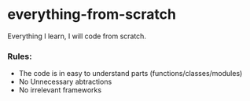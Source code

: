 # everything-from-scratch
Everything I learn, I will code from scratch. 


### Rules:

- The code is in easy to understand parts (functions/classes/modules)
- No Unnecessary abtractions 
- No irrelevant frameworks
